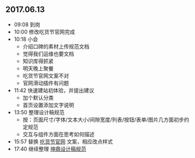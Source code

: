 ## 2017.06.13
* 09:08 到岗
* 10:00 修改吃货节官网完成
* 10:18 小会
  * 介绍口碑的素材上传规范文档
  * 觉得我们运维也要文档
  * 知识库得抓紧
  * 明天晚上聚餐
  * 吃货节官网文案不对
  * 官网滑动插件有问题
* 11:42 快速建站初体验，并提出建议
  * 加个默认分类
  * 首页设置添加文字说明
* 13:50 整理设计稿规范
  * 按：页面尺寸/字体/文本大小/间隙宽度/列表/按钮/表单/图片几方面初步约定规范
  * 交互与组件方面在思考如何描述
* 15:57 替换 [吃货节官网](http://sum.kdcer.com/test/koubeifoodie/) 文案，相应改点样式
* 17:40 继续整理 [坤鼎设计稿规范](https://github.com/foreverZ133/diary-of-work/blob/master/other/坤鼎设计稿规范.md)
